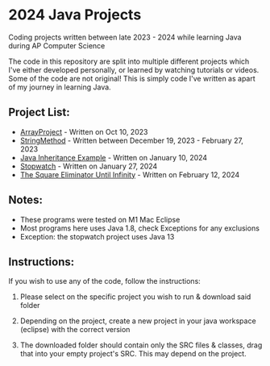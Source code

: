 # 2024 Java Projects

Coding projects written between late 2023 - 2024 while learning Java during AP Computer Science

The code in this repository are split into multiple different projects which I've either developed personally, or learned by watching tutorials or videos. Some of the code are not original! This is simply code I've written as apart of my journey in learning Java. 

## Project List:
* [ArrayProject](https://github.com/EmperorMurfy/2024JavaProjects/tree/main/ArrayProject) - Written on Oct 10, 2023
* [StringMethod](https://github.com/EmperorMurfy/2024JavaProjects/tree/main/StringMethods) - Written between December 19, 2023 - February 27, 2023
* [Java Inheritance Example](https://github.com/EmperorMurfy/2024JavaProjects/tree/main/Java%20Inheritance%20Example) - Written on January 10, 2024
* [Stopwatch](https://github.com/EmperorMurfy/2024JavaProjects/tree/main/Stopwatch) - Written on January 27, 2024
* [The Square Eliminator Until Infinity](https://github.com/EmperorMurfy/2024JavaProjects/tree/main/The%20Square%20Eliminator%20Until%20Infinity) - Written on February 12, 2024


## Notes:
* These programs were tested on M1 Mac Eclipse
* Most programs here uses Java 1.8, check Exceptions for any exclusions 
* Exception: the stopwatch project uses Java 13

## Instructions:
If you wish to use any of the code, follow the instructions:

1) Please select on the specific project you wish to run & download said folder

2) Depending on the project, create a new project in your java workspace (eclipse) with the correct version

3) The downloaded folder should contain only the SRC files & classes, drag that into your empty project's SRC. This may depend on the project.
